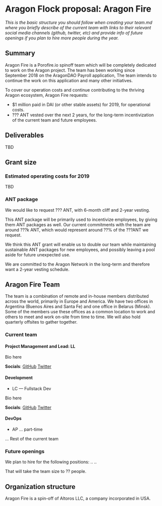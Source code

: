 # Aragon Flock proposal: Aragon Fire

_This is the basic structure you should follow when creating your team.md where you briefly describe of the current team with links to their relevant social media channels (github, twitter, etc) and provide info of future openings if you plan to hire more people during the year._

## Summary

Aragon Fire is a Porofire.io spinoff team which will be completely dedicated to work on the Aragon project. The team has been working since September 2018 on the AragonDAO Payroll application, The team intends to continue the work on this application and many other initiatives.

To cover our operation costs and continue contributing to the thriving Aragon ecosystem, Aragon Fire requests:

- $1 million paid in DAI (or other stable assets) for 2019, for operational costs.
- ??? ANT vested over the next 2 years, for the long-term incentivization of the current team and future employees.


## Deliverables
TBD


## Grant size

### Estimated operating costs for 2019 
TBD

### ANT package

We would like to request ??? ANT, with 6-month cliff and 2-year vesting.

This ANT package will be primarily used to incentivize employees, by giving them ANT packages as well. Our current commitments with the team are around ???k ANT, which would represent around ??% of the ???ANT we request.

We think this ANT grant will enable us to double our team while maintaining sustainable ANT packages for new employees, and possibly leaving a pool aside for future unexpected use.

We are committed to the Aragon Network in the long-term and therefore want a 2-year vesting schedule.


## Aragon Fire Team
The team is a combination of remote and in-house members distributed across the world, primarily in Europe and America. We have two offices in Argentina (Buenos Aires and Santa Fe) and one office in Belarus (Minsk). Some of the members use these offices as a common location to work and others to meet and work on-site from time to time. We will also hold quarterly offsites to gather together.


### Current team



#### Project Management and Lead: LL

Bio here

**Socials**: [GitHub](#) [Twitter](#)

#### Development

- LC — Fullstack Dev

Bio here

**Socials**: [GitHub](#) [Twitter](#)


#### DevOps
- AP ... part-time


...
Rest of the current team


### Future openings

We plan to hire for the following positions:
..
..

That will take the team size to ?? people.

## Organization structure

Aragon Fire is a spin-off of Altoros LLC, a company incorporated in USA.
